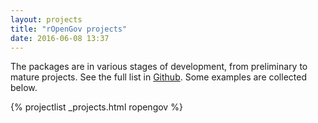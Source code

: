 ```yaml
---
layout: projects
title: "rOpenGov projects"
date: 2016-06-08 13:37
---
```


The packages are in various stages of development, from preliminary to mature projects. See the full list in [Github](https://github.com/rOpenGov/). Some examples are collected below.

{% projectlist _projects.html ropengov %}

<!--

## Related R packages/projects

The following table lists further related R packages from independent sources. Contact us if you have further suggestions on R projects related to computational social science or digital humanities.

{% projectlist _projects.html related %}

-->
